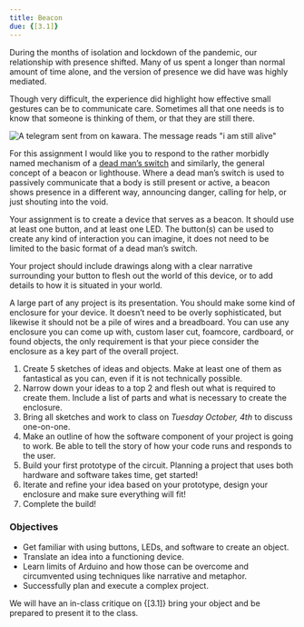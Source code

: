 ```yaml
---
title: Beacon
due: {[3.1]}
---
```


During the months of isolation and lockdown of the pandemic, our relationship with presence shifted. Many of us spent a longer than normal amount of time alone, and the version of presence we did have was highly mediated.

Though very difficult, the experience did highlight how effective small gestures can be to communicate care. Sometimes all that one needs is to know that someone is thinking of them, or that they are still there.

![A telegram sent from on kawara. The message reads "i am still alive"]({/projects/1-beacon.jpg} "on kawara, I am still alive")

For this assignment I would like you to respond to the rather morbidly named mechanism of a [dead man’s switch](https://www.wikiwand.com/en/Dead_man%27s_switch#/Alternative_names) and similarly, the general concept of a beacon or lighthouse. Where a dead man’s switch is used to passively communicate that a body is still present or active, a beacon shows presence in a different way, announcing danger, calling for help, or just shouting into the void.

Your assignment is to create a device that serves as a beacon. It should use at least one button, and at least one LED. The button(s) can be used to create any kind of interaction you can imagine, it does not need to be limited to the basic format of a dead man’s switch.

Your project should include drawings along with a clear narrative surrounding your button to flesh out the world of this device, or to add details to how it is situated in your world.

A large part of any project is its presentation. You should make some kind of enclosure for your device. It doesn’t need to be overly sophisticated, but likewise it should not be a pile of wires and a breadboard. You can use any enclosure you can come up with, custom laser cut, foamcore, cardboard, or found objects, the only requirement is that your piece consider the enclosure as a key part of the overall project.

1. Create 5 sketches of ideas and objects. Make at least one of them as fantastical as you can, even if it is not technically possible.
2. Narrow down your ideas to a top 2 and flesh out what is required to create them. Include a list of parts and what is necessary to create the enclosure.
3. Bring all sketches and work to class on *Tuesday October, 4th* to discuss one-on-one.
4. Make an outline of how the software component of your project is going to work. Be able to tell the story of how your code runs and responds to the user.
5. Build your first prototype of the circuit. Planning a project that uses both hardware and software takes time, get started!
6. Iterate and refine your idea based on your prototype, design your enclosure and make sure everything will fit!
7. Complete the build!

### Objectives
* Get familiar with using buttons, LEDs, and software to create an object.
* Translate an idea into a functioning device.
* Learn limits of Arduino and how those can be overcome and circumvented using techniques like narrative and metaphor.
* Successfully plan and execute a complex project.

We will have an in-class critique on {[3.1]} bring your object and be prepared to present it to the class.

